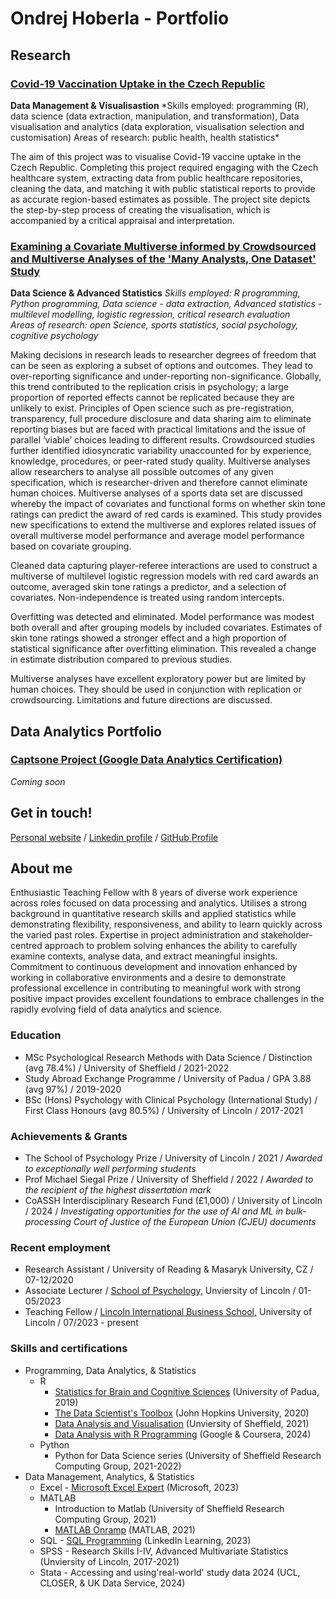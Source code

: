 # Ondrej Hoberla - Portfolio

## Research

### [Covid-19 Vaccination Uptake in the Czech Republic](https://hoberla.github.io/portfolio/dataviz/)

**Data Management & Visualisastion** 
*Skills employed: programming (R), data science (data extraction, manipulation, and transformation), Data visualisation and analytics (data exploration, visualisation selection and customisation) Areas of research: public health, health statistics\*

The aim of this project was to visualise Covid-19 vaccine uptake in the Czech Republic. Completing this project required engaging with the Czech healthcare system, extracting data from public healthcare repositories, cleaning the data, and matching it with public statistical reports to provide as accurate region-based estimates as possible. The project site depicts the step-by-step process of creating the visualisation, which is accompanied by a critical appraisal and interpretation.

### [Examining a Covariate Multiverse informed by Crowdsourced and Multiverse Analyses of the 'Many Analysts, One Dataset' Study](https://hoberla.github.io/portfolio/diss/)

**Data Science & Advanced Statistics**
*Skills employed: R programming, Python programming, Data science - data extraction, Advanced statistics - multilevel modelling, logistic regression, critical research evaluation\
Areas of research: open Science, sports statistics, social psychology, cognitive psychology*

Making decisions in research leads to researcher degrees of freedom that can be seen as exploring a subset of options and outcomes. They lead to over-reporting significance and under-reporting non-significance. Globally, this trend contributed to the replication crisis in psychology; a large proportion of reported effects cannot be replicated because they are unlikely to exist. Principles of Open science such as pre-registration, transparency, full procedure disclosure and data sharing aim to eliminate reporting biases but are faced with practical limitations and the issue of parallel ‘viable’ choices leading to different results. Crowdsourced studies further identified idiosyncratic variability unaccounted for by experience, knowledge, procedures, or peer-rated study quality. Multiverse analyses allow researchers to analyse all possible outcomes of any given specification, which is researcher-driven and therefore cannot eliminate human choices. Multiverse analyses of a sports data set are discussed whereby the impact of covariates and functional forms on whether skin tone ratings can predict the award of red cards is examined. This study provides new specifications to extend the multiverse and explores related issues of overall multiverse model performance and average model performance based on covariate grouping.

Cleaned data capturing player-referee interactions are used to construct a multiverse of multilevel logistic regression models with red card awards an outcome, averaged skin tone ratings a predictor, and a selection of covariates. Non-independence is treated using random intercepts.

Overfitting was detected and eliminated. Model performance was modest both overall and after grouping models by included covariates. Estimates of skin tone ratings showed a stronger effect and a high proportion of statistical significance after overfitting elimination. This revealed a change in estimate distribution compared to previous studies.

Multiverse analyses have excellent exploratory power but are limited by human choices. They should be used in conjunction with replication or crowdsourcing. Limitations and future directions are discussed.

## Data Analytics Portfolio

### [Captsone Project (Google Data Analytics Certification)](https://hoberla.github.io/portfolio/gdacase/)

*Coming soon*

## Get in touch!
[Personal website](http://hoberla.eu) / [Linkedin profile](https://go.hoberla.eu/linkedin) / [GitHub Profile](https://go.hoberla.eu/github)

## About me

Enthusiastic Teaching Fellow with 8 years of diverse work experience across roles focused on data processing and analytics. Utilises a strong background in quantitative research skills and applied statistics while demonstrating flexibility, responsiveness, and ability to learn quickly across the varied past roles. Expertise in project administration and stakeholder-centred approach to problem solving enhances the ability to carefully examine contexts, analyse data, and extract meaningful insights. Commitment to continuous development and innovation enhanced by working in collaborative environments and a desire to demonstrate professional excellence in contributing to meaningful work with strong positive impact provides excellent foundations to embrace challenges in the rapidly evolving field of data analytics and science.

### Education

* MSc Psychological Research Methods with Data Science / Distinction (avg 78.4%) / University of Sheffield / 2021-2022
* Study Abroad Exchange Programme / University of Padua / GPA 3.88 (avg 97%) / 2019-2020
* BSc (Hons) Psychology with Clinical Psychology (International Study) / First Class Honours (avg 80.5%) / University of Lincoln / 2017-2021

### Achievements & Grants

* The School of Psychology Prize / University of Lincoln / 2021 / *Awarded to exceptionally well performing students*
* Prof Michael Siegal Prize / University of Sheffield / 2022 / *Awarded to the recipient of the highest dissertation mark*
* CoASSH Interdisciplinary Research Fund (£1,000) / University of Lincoln / 2024 / *Investigating opportunities for the use of AI and ML in bulk-processing Court of Justice of the European Union (CJEU) documents*

### Recent employment

*   Research Assistant / University of Reading & Masaryk University, CZ / 07-12/2020
*   Associate Lecturer / [School of Psychology,](https://lincoln.ac.uk/psychology/) Unviersity of Lincoln / 01-05/2023
*   Teaching Fellow / [Lincoln International Business School,](https://lincoln.ac.uk/lbs) University of Lincoln / 07/2023 - present

### Skills and certifications
*   Programming, Data Analytics, & Statistics
    +   R
        +   [Statistics for Brain and Cognitive Sciences](https://en.didattica.unipd.it/off/2019/LM/PS/PS1932/000ZZ/PSO2044208/N0) (University of Padua, 2019)
        +   [The Data Scientist's Toolbox](https://www.coursera.org/account/accomplishments/verify/CL22ZFGNN7LL) (John Hopkins University, 2020)
        +   [Data Analysis and Visualisation](https://tomstafford.github.io/psy6422/) (Unviersity of Sheffield, 2021)
        +   [Data Analysis with R Programming](https://www.coursera.org/account/accomplishments/verify/8NDA6FPNMEC7) (Google & Coursera, 2024)
    +   Python
        +   Python for Data Science series (University of Sheffield Research Computing Group, 2021-2022)
*   Data Management, Analytics, & Statistics
    +   Excel - [Microsoft Excel Expert](https://www.credly.com/badges/6bc30f72-6e0a-46a9-900f-42ae40a930a3/public_url) (Microsoft, 2023)
    +   MATLAB
        +   Introduction to Matlab (University of Sheffield Research Computing Group, 2021)
        +   [MATLAB Onramp](https://matlabacademy.mathworks.com/progress/share/report.html?id=0c5b6aa8-ddb9-4ab2-9fd7-0ac4c9adcbd6&) (MATLAB, 2021)
    +   SQL - [SQL Programming](https://www.linkedin.com/learning/certificates/7a33964bbc97ff10ed9eaa35c1f00032df1b71890f17116d7045188c1a6f92e7?u=42436980) (LinkedIn Learning, 2023)
    +   SPSS - Research Skills I-IV, Advanced Multivariate Statistics (Unviersity of Lincoln, 2017-2021)
    +   Stata - Accessing and using'real-world' study data 2024 (UCL, CLOSER, & UK Data Service, 2024)
